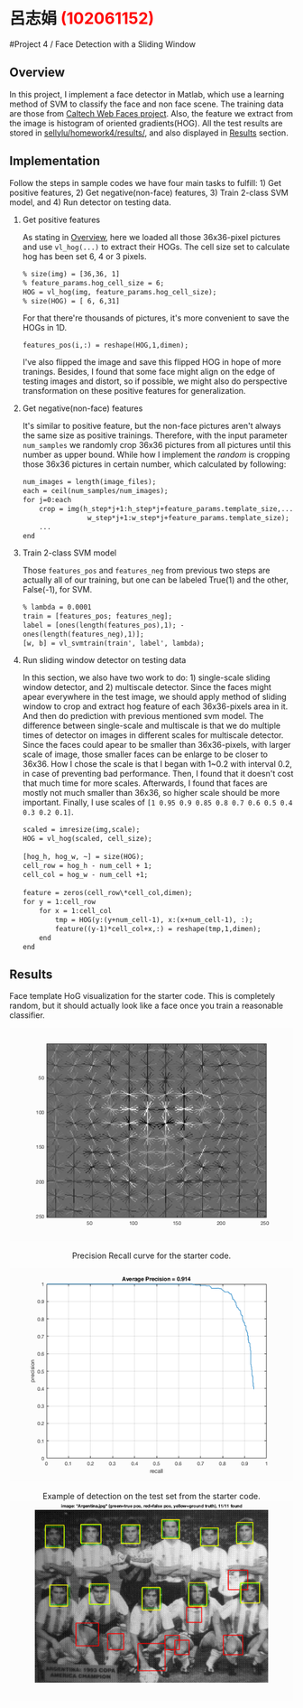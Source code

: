 # 呂志娟 <span style="color:red">(102061152)</span>

#Project 4 / Face Detection with a Sliding Window

## Overview

In this project, I implement a face detector in Matlab, which use a learning method of SVM to classify the face and non face scene. The training data are those from [Caltech Web Faces project](http://www.vision.caltech.edu/Image_Datasets/Caltech_10K_WebFaces/). Also, the feature we extract from the image is histogram of oriented gradients(HOG).
All the test results are stored in [sellylu/homework4/results/](https://github.com/sellylu/homework4/tree/master/results), and also displayed in [Results](https://github.com/sellylu/homework4/blob/master/results/index.md#results) section.

## Implementation

Follow the steps in sample codes we have four main tasks to fulfill: 1) Get positive features, 2) Get negative(non-face) features, 3) Train 2-class SVM model, and 4) Run detector on testing data.

1. Get positive features

	As stating in [Overview](https://github.com/sellylu/homework4/blob/master/results/index.md#overview), here we loaded all those 36x36-pixel pictures and use `vl_hog(...)` to extract their HOGs. The cell size set to calculate hog has been set 6, 4 or 3 pixels.
	
	```
	% size(img) = [36,36, 1]
	% feature_params.hog_cell_size = 6;
	HOG = vl_hog(img, feature_params.hog_cell_size);
	% size(HOG) = [ 6, 6,31]
	```
	
	For that there're thousands of pictures, it's more convenient to save the HOGs in 1D.
	
	```
	features_pos(i,:) = reshape(HOG,1,dimen);
	```
	
	I've also flipped the image and save this flipped HOG in hope of more tranings.
	Besides, I found that some face might align on the edge of testing images and distort, so if possible, we might also do perspective transformation on these positive features for generalization.
	
2. Get negative(non-face) features

	It's similar to positive feature, but the non-face pictures aren't always the same size as positive trainings. Therefore, with the input parameter `num_samples` we randomly crop 36x36 pictures from all pictures until this number as upper bound. While how I implement the *random* is cropping those 36x36 pictures in certain number, which calculated by following:
	
	```
	num_images = length(image_files);
	each = ceil(num_samples/num_images);
	for j=0:each
		crop = img(h_step*j+1:h_step*j+feature_params.template_size,...
					w_step*j+1:w_step*j+feature_params.template_size);
		...
	end
	```

3. Train 2-class SVM model

	Those `features_pos` and `features_neg` from previous two steps are actually all of our training, but one can be labeled True(1) and the other, False(-1), for SVM.

	```
	% lambda = 0.0001
	train = [features_pos; features_neg];
	label = [ones(length(features_pos),1); -ones(length(features_neg),1)];
	[w, b] = vl_svmtrain(train', label', lambda);
	```
	
4. Run sliding window detector on testing data

	In this section, we also have two work to do: 1) single-scale sliding window detector, and 2) multiscale detector.
	Since the faces might apear everywhere in the test image, we should apply method of sliding window to crop and extract hog feature of each 36x36-pixels area in it. And then do prediction with previous mentioned svm model.
	The difference between single-scale and multiscale is that we do multiple times of detector on images in different scales for multiscale detector. Since the faces could apear to be smaller than 36x36-pixels, with larger scale of image, those smaller faces can be enlarge to be closer to 36x36. How I chose the scale is that I began with 1~0.2 with interval 0.2, in case of preventing bad performance. Then, I found that it doesn't cost that much time for more scales. Afterwards, I found that faces are mostly not much smaller than 36x36, so higher scale should be more important. Finally, I use scales of `[1 0.95 0.9 0.85 0.8 0.7 0.6 0.5 0.4 0.3 0.2 0.1]`.
	

	```
	scaled = imresize(img,scale);
	HOG = vl_hog(scaled, cell_size);
	
	[hog_h, hog_w, ~] = size(HOG);
	cell_row = hog_h - num_cell + 1;
	cell_col = hog_w - num_cell +1;
	
	feature = zeros(cell_row\*cell_col,dimen);
	for y = 1:cell_row
		for x = 1:cell_col
			tmp = HOG(y:(y+num_cell-1), x:(x+num_cell-1), :);
			feature((y-1)*cell_col+x,:) = reshape(tmp,1,dimen);
		end
	end
	```


## Results

Face template HoG visualization for the starter code. This is completely random, but it should actually look like a face once you train a reasonable classifier.

<center>
<img src="hog_template.png">
<p>
Precision Recall curve for the starter code.
<p>
<img src="average_precision.png">
<p>
Example of detection on the test set from the starter code.
<img src="detections_Argentina.png">

</center>
